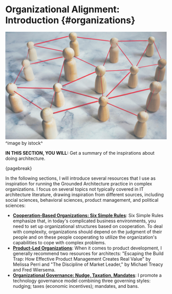 

# Organizational Alignment: Introduction {#organizations}

![](assets/images/iStock-1473231525.jpg)
^image by istock^

**IN THIS SECTION, YOU WILL:**  Get a summary of the inspirations about doing architecture.

{pagebreak}

In the following sections, I will introduce several resources that I use as inspiration for running the Grounded Architecture practice in complex organizations. I focus on several topics not typically covered in IT architecture literature, drawing inspiration from different sources, including social sciences, behavioral sciences, product management, and political sciences:

* **[Cooperation-Based Organizations: Six Simple Rules](#six-simple-rules)**: Six Simple Rules emphasize that, in today's complicated business environments, you need to set up organizational structures based on cooperation. To deal with complexity, organizations should depend on the judgment of their people and on these people cooperating to utilize the organization's capabilities to cope with complex problems.
* **[Product-Led Organizations](product)**: When it comes to product development, I generally recommend two resources for architects: "Escaping the Build Trap: How Effective Product Management Creates Real Value" by Melissa Perri and "The Discipline of Market Leader," by Michael Treacy and Fred Wiersema. 
* **[Organizational Governance: Nudge, Taxation, Mandates](#governance)**: I promote a technology governance model combining three governing styles: nudging; taxes (economic incentives); mandates, and bans.
